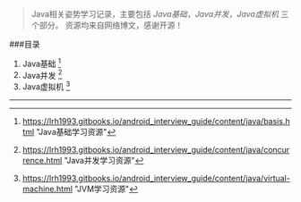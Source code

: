 > Java相关姿势学习记录，主要包括 *Java基础*，*Java并发*，*Java虚拟机* 三个部分。
> 资源均来自网络博文，感谢开源！

###目录

1. Java基础 [^1.1]  
2. Java并发 [^2.1]    
3. Java虚拟机 [^3.1]  



---------
[^1.1]:https://lrh1993.gitbooks.io/android_interview_guide/content/java/basis.html "Java基础学习资源"
[^2.1]:https://lrh1993.gitbooks.io/android_interview_guide/content/java/concurrence.html "Java并发学习资源"
[^3.1]:https://lrh1993.gitbooks.io/android_interview_guide/content/java/virtual-machine.html "JVM学习资源"